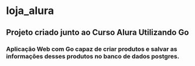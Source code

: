 # loja_alura
## Projeto criado junto ao Curso Alura Utilizando Go
### Aplicação Web com Go capaz de criar produtos e salvar as informações desses produtos no banco de dados postgres.

